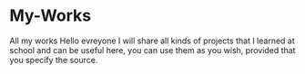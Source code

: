 # My-Works
All my works
Hello evreyone 
I will share all kinds of projects that I learned at school and can be useful here, you can use them as you wish, provided that you specify the source.
